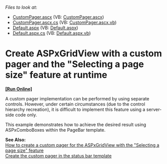 <!-- default file list -->
*Files to look at*:

* [CustomPager.ascx](./CS/WebSite/CustomPager.ascx) (VB: [CustomPager.ascx](./VB/WebSite/CustomPager.ascx))
* [CustomPager.ascx.cs](./CS/WebSite/CustomPager.ascx.cs) (VB: [CustomPager.ascx.vb](./VB/WebSite/CustomPager.ascx.vb))
* [Default.aspx](./CS/WebSite/Default.aspx) (VB: [Default.aspx](./VB/WebSite/Default.aspx))
* [Default.aspx.cs](./CS/WebSite/Default.aspx.cs) (VB: [Default.aspx.vb](./VB/WebSite/Default.aspx.vb))
<!-- default file list end -->
# Create ASPxGridView with a custom pager and the "Selecting a page size" feature at runtime
<!-- run online -->
**[[Run Online]](https://codecentral.devexpress.com/e4802/)**
<!-- run online end -->


<p>A custom pager implementation can be performed by using separate controls. However, under certain circumstances (due to the control hierarchy recreation), it is difficult to implement this feature using a server-side code only.</p><p>This example demonstrates how to achieve the desired result using ASPxComboBoxes within the PageBar template.</p><p><strong>See Also:</strong><strong><br />
</strong><a href="https://www.devexpress.com/Support/Center/p/E1738">How to create a custom pager for the ASPxGridView with the "Selecting a page size" feature</a><u><br />
</u><a href="https://www.devexpress.com/Support/Center/p/E358">Create the custom pager in the status bar template</a></p>

<br/>


